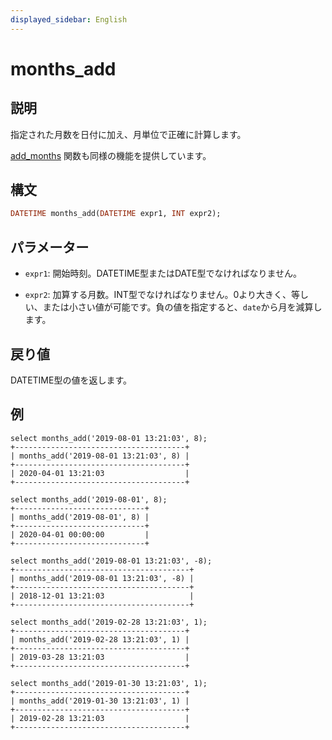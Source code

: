 ```yaml
---
displayed_sidebar: English
---
```


# months_add

## 説明

指定された月数を日付に加え、月単位で正確に計算します。

[add_months](./add_months.md) 関数も同様の機能を提供しています。

## 構文

```Haskell
DATETIME months_add(DATETIME expr1, INT expr2);
```

## パラメーター

- `expr1`: 開始時刻。DATETIME型またはDATE型でなければなりません。

- `expr2`: 加算する月数。INT型でなければなりません。0より大きく、等しい、または小さい値が可能です。負の値を指定すると、`date`から月を減算します。

## 戻り値

DATETIME型の値を返します。

## 例

```Plain
select months_add('2019-08-01 13:21:03', 8);
+--------------------------------------+
| months_add('2019-08-01 13:21:03', 8) |
+--------------------------------------+
| 2020-04-01 13:21:03                  |
+--------------------------------------+

select months_add('2019-08-01', 8);
+-----------------------------+
| months_add('2019-08-01', 8) |
+-----------------------------+
| 2020-04-01 00:00:00         |
+-----------------------------+

select months_add('2019-08-01 13:21:03', -8);
+---------------------------------------+
| months_add('2019-08-01 13:21:03', -8) |
+---------------------------------------+
| 2018-12-01 13:21:03                   |
+---------------------------------------+

select months_add('2019-02-28 13:21:03', 1);
+--------------------------------------+
| months_add('2019-02-28 13:21:03', 1) |
+--------------------------------------+
| 2019-03-28 13:21:03                  |
+--------------------------------------+

select months_add('2019-01-30 13:21:03', 1);
+--------------------------------------+
| months_add('2019-01-30 13:21:03', 1) |
+--------------------------------------+
| 2019-02-28 13:21:03                  |
+--------------------------------------+
```
